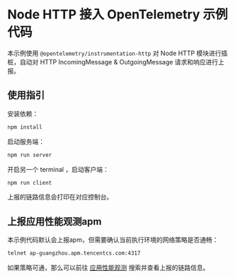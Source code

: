 # Node HTTP 接入 OpenTelemetry 示例代码

本示例使用 `@opentelemetry/instrumentation-http` 对 Node HTTP 模块进行插桩，自动对 HTTP IncomingMessage & OutgoingMessage 请求和响应进行上报。

## 使用指引

安装依赖：

```bash
npm install
```

启动服务端：

```bash
npm run server
```

开启另一个 terminal ，启动客户端：

```bash
npm run client
```

上报的链路信息会打印在对应控制台。

## 上报应用性能观测apm

本示例代码默认会上报apm，但需要确认当前执行环境的网络策略是否通畅：

```bash
telnet ap-guangzhou.apm.tencentcs.com:4317
```

如果策略可通，那么可以前往 [应用性能观测](https://console.cloud.tencent.com/apm/monitor/span) 搜索并查看上报的链路信息。
